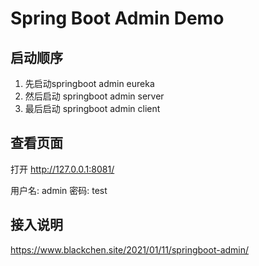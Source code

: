 # Spring Boot Admin Demo
## 启动顺序

1. 先启动springboot admin eureka
2. 然后启动 springboot admin server
3. 最后启动 springboot admin client


## 查看页面

打开 http://127.0.0.1:8081/

用户名: admin
密码: test

## 接入说明
https://www.blackchen.site/2021/01/11/springboot-admin/
